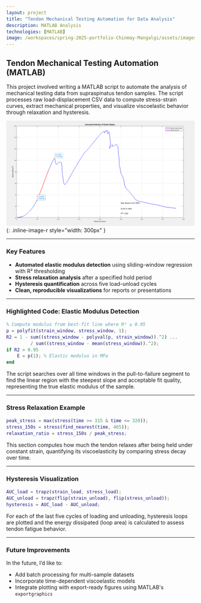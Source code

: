 ```yaml
---
layout: project
title: "Tendon Mechanical Testing Automation for Data Analysis"
description: MATLAB Analysis
technologies: [MATLAB]
image: /workspaces/spring-2025-portfolio-Chinmay-Mangalgi/assets/images/1_marked.png
---
```


## Tendon Mechanical Testing Automation (MATLAB)

This project involved writing a MATLAB script to automate the analysis of mechanical testing data from supraspinatus tendon samples. The script processes raw load-displacement CSV data to compute stress-strain curves, extract mechanical properties, and visualize viscoelastic behavior through relaxation and hysteresis.

![Stress-Strain Plot with Best-Fit Line](/assets/images/1_marked.png){: .inline-image-r style="width: 300px" }

---

### Key Features

- **Automated elastic modulus detection** using sliding-window regression with R² thresholding
- **Stress relaxation analysis** after a specified hold period
- **Hysteresis quantification** across five load-unload cycles
- **Clean, reproducible visualizations** for reports or presentations

---

### Highlighted Code: Elastic Modulus Detection

```matlab
% Compute modulus from best-fit line where R² ≥ 0.95
p = polyfit(strain_window, stress_window, 1);
R2 = 1 - sum((stress_window - polyval(p, strain_window)).^2) ...
         / sum((stress_window - mean(stress_window)).^2);
if R2 > 0.95
    E = p(1); % Elastic modulus in MPa
end
```

The script searches over all time windows in the pull-to-failure segment to find the linear region with the steepest slope and acceptable fit quality, representing the true elastic modulus of the sample.

---

### Stress Relaxation Example

```matlab
peak_stress = max(stress(time >= 315 & time <= 320));
stress_150s = stress(find_nearest(time, 465));
relaxation_ratio = stress_150s / peak_stress;
```

This section computes how much the tendon relaxes after being held under constant strain, quantifying its viscoelasticity by comparing stress decay over time.

---

### Hysteresis Visualization

```matlab
AUC_load = trapz(strain_load, stress_load);
AUC_unload = trapz(flip(strain_unload), flip(stress_unload));
hysteresis = AUC_load - AUC_unload;
```

For each of the last five cycles of loading and unloading, hysteresis loops are plotted and the energy dissipated (loop area) is calculated to assess tendon fatigue behavior.

---

### Future Improvements

In the future, I’d like to:
- Add batch processing for multi-sample datasets
- Incorporate time-dependent viscoelastic models 
- Integrate plotting with export-ready figures using MATLAB's `exportgraphics`
